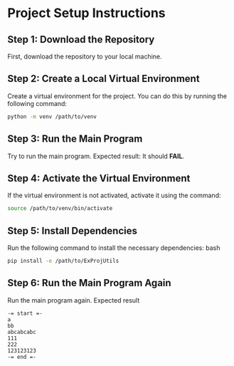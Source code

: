 # Project Setup Instructions

## Step 1: Download the Repository
First, download the repository to your local machine.

## Step 2: Create a Local Virtual Environment
Create a virtual environment for the project. You can do this by running the following command:
```bash
python -m venv /path/to/venv
```

## Step 3: Run the Main Program
Try to run the main program. Expected result: It should **FAIL**.

## Step 4: Activate the Virtual Environment
If the virtual environment is not activated, activate it using the command:
```bash
source /path/to/venv/bin/activate
```
## Step 5: Install Dependencies
Run the following command to install the necessary dependencies:
bash
```bash
pip install -e /path/to/ExProjUtils
```

## Step 6: Run the Main Program Again
Run the main program again. 
Expected result


```code
-= start =-
a
bb
abcabcabc
111
222
123123123
-= end =-
```